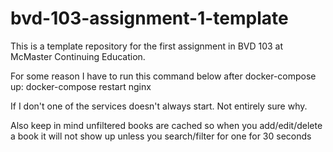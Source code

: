 # bvd-103-assignment-1-template
This is a template repository for the first assignment in BVD 103 at McMaster Continuing Education.

For some reason I have to run this command below after docker-compose up:
docker-compose restart nginx

If I don't one of the services doesn't always start. Not entirely sure why.

Also keep in mind unfiltered books are cached so when you add/edit/delete a book it will not show up unless you search/filter for one for 30 seconds